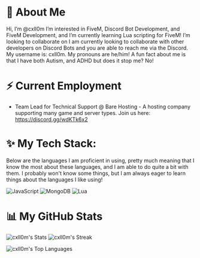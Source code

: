 # 👋 About Me
Hi, I’m @cxll0m I’m interested in FiveM, Discord Bot Development, and FiveM Development, and I’m currently learning Lua scripting for FiveM! I’m looking to collaborate on I am currently looking to collaborate with other developers on Discord Bots and you are able to reach me via the Discord. My username is: cxll0m. My pronouns are he/him! A fun fact about me is that I have both Autism, and ADHD but does it stop me? No!

# ⚡ Current Employment
- Team Lead for Technical Support @ Bare Hosting - A hosting company supporting many game and server types. Join us here: https://discord.gg/wdKTk6x2

# ✨ My Tech Stack:

Below are the languages I am proficient in using, pretty much meaning that I know the most about these languages, and I am able to do quite a bit with them. I probably won't know some things, but I am always eager to learn things about the languages I like using!

![JavaScript](https://img.shields.io/badge/javascript-%23323330.svg?style=for-the-badge&logo=javascript&logoColor=%23F7DF1E) ![MongoDB](https://img.shields.io/badge/MongoDB-%234ea94b.svg?style=for-the-badge&logo=mongodb&logoColor=white) ![Lua](https://img.shields.io/badge/Lua-%232C2D72.svg?style=for-the-badge&logo=lua&logoColor=white)

# 📊 My GitHub Stats
![cxll0m's Stats](https://github-readme-stats.vercel.app/api?username=cxll0m&theme=vue-dark&show_icons=true&hide_border=true&count_private=true)
![cxll0m's Streak](https://github-readme-streak-stats.herokuapp.com/?user=cxll0m&theme=vue-dark&hide_border=true)

![cxll0m's Top Languages](https://github-readme-stats.vercel.app/api/top-langs/?username=cxll0m&theme=vue-dark&show_icons=true&hide_border=true&layout=compact)
